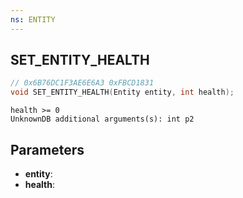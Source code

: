 ```yaml
---
ns: ENTITY
---
```

## SET_ENTITY_HEALTH

```c
// 0x6B76DC1F3AE6E6A3 0xFBCD1831
void SET_ENTITY_HEALTH(Entity entity, int health);
```

```
health >= 0  
UnknownDB additional arguments(s): int p2
```

## Parameters
* **entity**: 
* **health**: 

